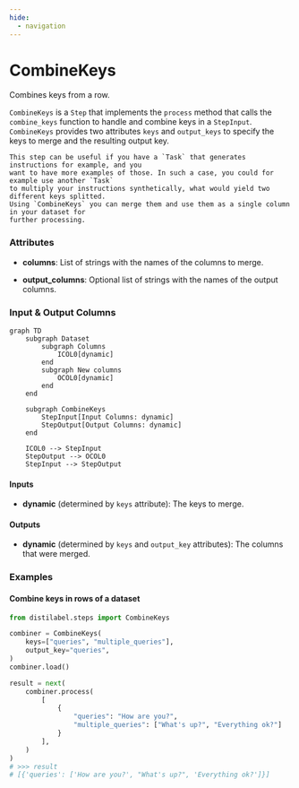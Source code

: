 ```yaml
---
hide:
  - navigation
---
```

# CombineKeys

Combines keys from a row.



`CombineKeys` is a `Step` that implements the `process` method that calls the `combine_keys`
    function to handle and combine keys in a `StepInput`. `CombineKeys` provides two attributes
    `keys` and `output_keys` to specify the keys to merge and the resulting output key.

    This step can be useful if you have a `Task` that generates instructions for example, and you
    want to have more examples of those. In such a case, you could for example use another `Task`
    to multiply your instructions synthetically, what would yield two different keys splitted.
    Using `CombineKeys` you can merge them and use them as a single column in your dataset for
    further processing.





### Attributes

- **columns**: List of strings with the names of the columns to merge.

- **output_columns**: Optional list of strings with the names of the output columns.





### Input & Output Columns

``` mermaid
graph TD
	subgraph Dataset
		subgraph Columns
			ICOL0[dynamic]
		end
		subgraph New columns
			OCOL0[dynamic]
		end
	end

	subgraph CombineKeys
		StepInput[Input Columns: dynamic]
		StepOutput[Output Columns: dynamic]
	end

	ICOL0 --> StepInput
	StepOutput --> OCOL0
	StepInput --> StepOutput

```


#### Inputs


- **dynamic** (determined by `keys` attribute): The keys to merge.




#### Outputs


- **dynamic** (determined by `keys` and `output_key` attributes): The columns  that were merged.





### Examples


#### Combine keys in rows of a dataset
```python
from distilabel.steps import CombineKeys

combiner = CombineKeys(
    keys=["queries", "multiple_queries"],
    output_key="queries",
)
combiner.load()

result = next(
    combiner.process(
        [
            {
                "queries": "How are you?",
                "multiple_queries": ["What's up?", "Everything ok?"]
            }
        ],
    )
)
# >>> result
# [{'queries': ['How are you?', "What's up?", 'Everything ok?']}]
```




